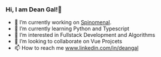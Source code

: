 ###  Hi, I am Dean Gal!👋

- 🔧 I’m currently working on [Spinomenal](https://spinomenal.com/).
- 🌱 I’m currently learning Python and Typescript 
- 👀 I’m interested in Fullstack Development and Algorithms
- 💞️ I’m looking to collaborate on Vue Projcets
- 📫 How to reach me www.linkedin.com/in/deangal

<!---
deangal/deangal is a ✨ special ✨ repository because its `README.md` (this file) appears on your GitHub profile.
You can click the Preview link to take a look at your changes.
--->
